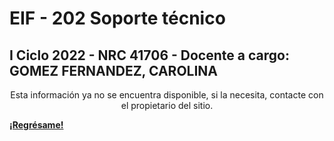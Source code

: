 # EIF - 202 Soporte técnico

## I Ciclo 2022 - NRC 41706 - Docente a cargo: GOMEZ FERNANDEZ, CAROLINA

<center> Esta información ya no se encuentra disponible, si la necesita, contacte con el propietario del sitio. </center>



<!---

## NRC 41706

## I Ciclo 2022 

### Conceptos básicos de la electricidad

[Ver documento](/eif202/apuntes1)

### La alimentación del computador y demás componentes electrónicos

[Ver documento](/eif202/apuntes2)

### Protección eléctrica de equipos y puertas lógicas

[Ver documento](/eif202/apuntes3)

### Tarjetas madre

[Ver documento](/eif202/apuntes4)

-->

**[¡Regrésame!](/index)**